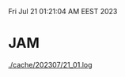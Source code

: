 Fri Jul 21 01:21:04 AM EEST 2023
# JAM
<a href='./cache/202307/21_01.log'>./cache/202307/21_01.log</a>
